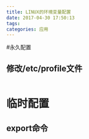```yaml
---
title: LINUX的环境变量配置
date: 2017-04-30 17:50:13
tags:
categories: 应用
---
```

#永久配置
## 修改/etc/profile文件
```bash

```
# 临时配置
## export命令
